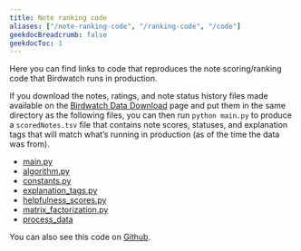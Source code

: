 ```yaml
---
title: Note ranking code
aliases: ["/note-ranking-code", "/ranking-code", "/code"]
geekdocBreadcrumb: false
geekdocToc: 1
---
```


Here you can find links to code that reproduces the note scoring/ranking code that Birdwatch runs in production.

If you download the notes, ratings, and note status history files made available on the [Birdwatch Data Download](https://twitter.com/i/birdwatch/download-data) page and put them in the same directory as the following files, you can then run `python main.py` to produce a `scoredNotes.tsv` file that contains note scores, statuses, and explanation tags that will match what’s running in production (as of the time the data was from).

- [main.py](../sourcecode/main.py)
- [algorithm.py](../sourcecode/algorithm.py)
- [constants.py](../sourcecode/constants.py)
- [explanation_tags.py](../sourcecode/explanation_tags.py)
- [helpfulness_scores.py](../sourcecode/helpfulness_scores.py)
- [matrix_factorization.py](../sourcecode/matrix_factorization.py)
- [process_data](../sourcecode/process_data.py)

You can also see this code on [Github](https://github.com/twitter/birdwatch/tree/main/static/sourcecode).
